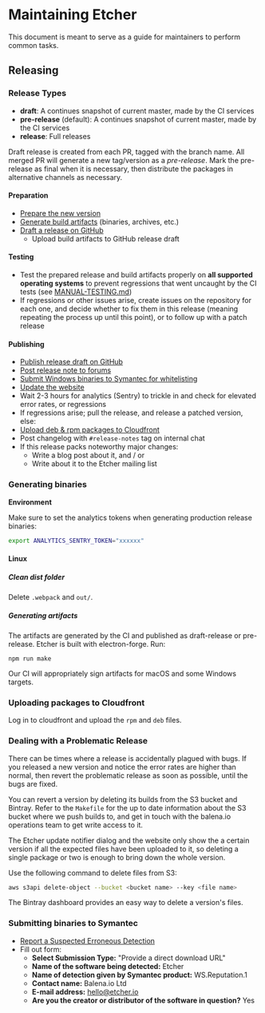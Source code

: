 # Maintaining Etcher

This document is meant to serve as a guide for maintainers to perform common tasks.

## Releasing

### Release Types

- **draft**: A continues snapshot of current master, made by the CI services
- **pre-release** (default): A continues snapshot of current master, made by the CI services
- **release**: Full releases

Draft release is created from each PR, tagged with the branch name.
All merged PR will generate a new tag/version as a _pre-release_.
Mark the pre-release as final when it is necessary, then distribute the packages in alternative channels as necessary.

#### Preparation

- [Prepare the new version](#preparing-a-new-version)
- [Generate build artifacts](#generating-binaries) (binaries, archives, etc.)
- [Draft a release on GitHub](https://github.com/balena-io/etcher/releases)
  - Upload build artifacts to GitHub release draft

#### Testing

- Test the prepared release and build artifacts properly on **all supported operating systems** to prevent regressions that went uncaught by the CI tests (see [MANUAL-TESTING.md](MANUAL-TESTING.md))
- If regressions or other issues arise, create issues on the repository for each one, and decide whether to fix them in this release (meaning repeating the process up until this point), or to follow up with a patch release

#### Publishing

- [Publish release draft on GitHub](https://github.com/balena-io/etcher/releases)
- [Post release note to forums](https://forums.balena.io/c/etcher)
- [Submit Windows binaries to Symantec for whitelisting](#submitting-binaries-to-symantec)
- [Update the website](https://github.com/balena-io/etcher-homepage)
- Wait 2-3 hours for analytics (Sentry) to trickle in and check for elevated error rates, or regressions
- If regressions arise; pull the release, and release a patched version, else:
- [Upload deb & rpm packages to Cloudfront](#uploading-packages-to-cloudfront)
- Post changelog with `#release-notes` tag on internal chat
- If this release packs noteworthy major changes:
  - Write a blog post about it, and / or
  - Write about it to the Etcher mailing list

### Generating binaries

**Environment**

Make sure to set the analytics tokens when generating production release binaries:

```bash
export ANALYTICS_SENTRY_TOKEN="xxxxxx"
```

#### Linux

##### Clean dist folder

Delete `.webpack` and `out/`.

##### Generating artifacts

The artifacts are generated by the CI and published as draft-release or pre-release.
Etcher is built with electron-forge. Run:

```
npm run make
```

Our CI will appropriately sign artifacts for macOS and some Windows targets.

### Uploading packages to Cloudfront

Log in to cloudfront and upload the `rpm` and `deb` files.

### Dealing with a Problematic Release

There can be times where a release is accidentally plagued with bugs. If you
released a new version and notice the error rates are higher than normal, then
revert the problematic release as soon as possible, until the bugs are fixed.

You can revert a version by deleting its builds from the S3 bucket and Bintray.
Refer to the `Makefile` for the up to date information about the S3 bucket
where we push builds to, and get in touch with the balena.io operations team to
get write access to it.

The Etcher update notifier dialog and the website only show the a certain
version if all the expected files have been uploaded to it, so deleting a
single package or two is enough to bring down the whole version.

Use the following command to delete files from S3:

```bash
aws s3api delete-object --bucket <bucket name> --key <file name>
```

The Bintray dashboard provides an easy way to delete a version's files.

### Submitting binaries to Symantec

- [Report a Suspected Erroneous Detection](https://submit.symantec.com/false_positive/standard/)
- Fill out form:
  - **Select Submission Type:** "Provide a direct download URL"
  - **Name of the software being detected:** Etcher
  - **Name of detection given by Symantec product:** WS.Reputation.1
  - **Contact name:** Balena.io Ltd
  - **E-mail address:** hello@etcher.io
  - **Are you the creator or distributor of the software in question?** Yes
